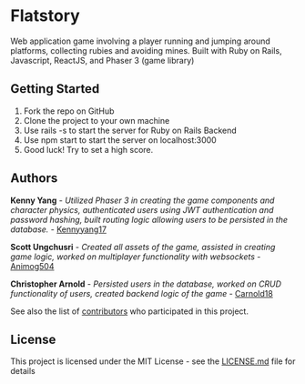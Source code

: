 # Flatstory

Web application game involving a player running and jumping around platforms, collecting rubies and avoiding mines.
Built with Ruby on Rails, Javascript, ReactJS, and Phaser 3 (game library)

## Getting Started

1. Fork the repo on GitHub
2. Clone the project to your own machine
3. Use rails -s to start the server for Ruby on Rails Backend 
4. Use npm start to start the server on localhost:3000
5. Good luck! Try to set a high score. 

## Authors
 **Kenny Yang** - *Utilized Phaser 3 in creating the game components and character physics, authenticated users using JWT authentication and password hashing, built routing logic allowing users to be persisted in the database.* - [Kennyyang17](https://github.com/kennyyang17)
 
 **Scott Ungchusri** - *Created all assets of the game, assisted in creating game logic, worked on multiplayer functionality with websockets* - [Animog504](https://github.com/Animog504)
 
 **Christopher Arnold** - *Persisted users in the database, worked on CRUD functionality of users, created backend logic of the game* - [Carnold18](https://github.com/carnold18)
 
See also the list of [contributors](https://github.com/kennyyang17/flatstory-frontend/settings/collaboration) who participated in this project.

## License

This project is licensed under the MIT License - see the [LICENSE.md](LICENSE.md) file for details
